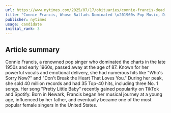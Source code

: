 ```yaml
---
url: https://www.nytimes.com/2025/07/17/obituaries/connie-francis-dead.html
title: "Connie Francis, Whose Ballads Dominated \u201960s Pop Music, Dies at 87"
publisher: nytimes
usage: candidate
initial_rank: 3
---
```

## Article summary
Connie Francis, a renowned pop singer who dominated the charts in the late 1950s and early 1960s, passed away at the age of 87. Known for her powerful vocals and emotional delivery, she had numerous hits like "Who's Sorry Now?" and "Don't Break the Heart That Loves You." During her peak, she sold 40 million records and had 35 Top-40 hits, including three No. 1 songs. Her song "Pretty Little Baby" recently gained popularity on TikTok and Spotify. Born in Newark, Francis began her musical journey at a young age, influenced by her father, and eventually became one of the most popular female singers in the United States.
